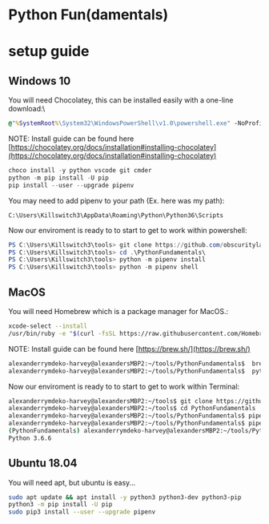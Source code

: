 # Python Fun(damentals)

# setup guide

## Windows 10
You will need Chocolatey, this can be installed easily with a one-line download:\
```cmd
@"%SystemRoot%\System32\WindowsPowerShell\v1.0\powershell.exe" -NoProfile -InputFormat None -ExecutionPolicy Bypass -Command "iex ((New-Object System.Net.WebClient).DownloadString('https://chocolatey.org/install.ps1'))" && SET "PATH=%PATH%;%ALLUSERSPROFILE%\chocolatey\bin"
```
NOTE: Install guide can be found here [https://chocolatey.org/docs/installation#installing-chocolatey](https://chocolatey.org/docs/installation#installing-chocolatey)
```powershell
choco install -y python vscode git cmder
python -m pip install -U pip
pip install --user --upgrade pipenv
```
You may need to add pipenv to your path (Ex. here was my path):
```
C:\Users\Killswitch3\AppData\Roaming\Python\Python36\Scripts
```
Now our enviroment is ready to to start to get to work within powershell:
```powershell
PS C:\Users\Killswitch3\tools> git clone https://github.com/obscuritylabs/PythonFundamentals.git 
PS C:\Users\Killswitch3\tools> cd .\PythonFundamentals\
PS C:\Users\Killswitch3\tools> python -m pipenv install
PS C:\Users\Killswitch3\tools> python -m pipenv shell
```

## MacOS
You will need Homebrew which is a package manager for MacOS.:
```bash
xcode-select --install
/usr/bin/ruby -e "$(curl -fsSL https://raw.githubusercontent.com/Homebrew/install/master/install)"
```
NOTE: Install guide can be found here [https://brew.sh/](https://brew.sh/)
```bash
alexanderrymdeko-harvey@alexandersMBP2:~/tools/PythonFundamentals$  brew install python3 pipenv git
alexanderrymdeko-harvey@alexandersMBP2:~/tools/PythonFundamentals$  python3 -m pip install -U pip
```
Now our enviroment is ready to to start to get to work within Terminal:
```bash
alexanderrymdeko-harvey@alexandersMBP2:~/tools$ git clone https://github.com/obscuritylabs/PythonFundamentals.git
alexanderrymdeko-harvey@alexandersMBP2:~/tools$ cd PythonFundamentals
alexanderrymdeko-harvey@alexandersMBP2:~/tools/PythonFundamentals$ pipenv install 
alexanderrymdeko-harvey@alexandersMBP2:~/tools/PythonFundamentals$ pipenv shell
(PythonFundamentals) alexanderrymdeko-harvey@alexandersMBP2:~/tools/PythonFundamentals$ python --version
Python 3.6.6
```
## Ubuntu 18.04
You will need apt, but ubuntu is easy...
```bash
sudo apt update && apt install -y python3 python3-dev python3-pip 
python3 -m pip install -U pip
sudo pip3 install --user --upgrade pipenv
```